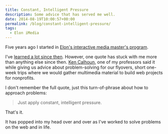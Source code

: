 ```yaml
---
title: Constant, Intelligent Pressure
description: Some advice that has served me well.
date: 2014-08-19T10:00:57+00:00
permalink: /blog/constant-intelligent-pressure/
tags:
  - Elon iMedia
---
```


Five years ago I started in [Elon's interactive media master's program](http://www.elon.edu/e-web/academics/communications/interactive_media/).

I've [learned a lot since then](/blog/since-grad-school/). However, one quote has stuck with me more  than anything else since then. [Ken Calhoun](http://kennethcalhoun.com/), one of my professors said it while giving us advice about problem-solving for our flyovers, short one-week trips where we would gather multimedia material to build web projects for nonprofits.

I don't remember the full quote, just this turn-of-phrase about how to approach problems:

> Just apply constant, intelligent pressure.

That's it.

It has popped into my head over and over as I've worked to solve problems on the web and in life.